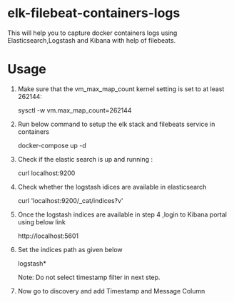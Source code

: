 # elk-filebeat-containers-logs
This will help you to capture docker containers logs using Elasticsearch,Logstash and Kibana with help of filebeats.
# Usage
1. Make sure that the vm_max_map_count kernel setting is set to at least 262144:

   sysctl -w vm.max_map_count=262144
   
2. Run below command to setup the elk stack and filebeats service in containers

   docker-compose up -d
   
3. Check if the elastic search is up and running :

   curl localhost:9200
   
4. Check whether the logstash idices are available in elasticsearch

   curl 'localhost:9200/_cat/indices?v'

5. Once the logstash indices are available in step 4 ,login to Kibana portal using below link

   http://localhost:5601
  
6. Set the indices path as given below

   logstash*
  
   Note: Do not select timestamp filter in next step.
   
7. Now go to discovery and add Timestamp and Message Column

   
